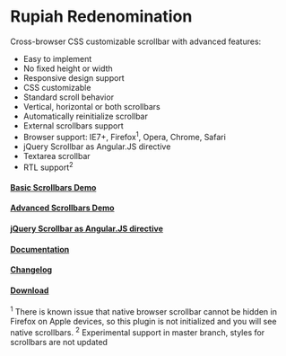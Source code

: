 <h1>Rupiah Redenomination</h1>

Cross-browser CSS customizable scrollbar with advanced features:
<ul>
    <li>Easy to implement</li>
    <li>No fixed height or width</li>
    <li>Responsive design support</li>
    <li>CSS customizable</li>
    <li>Standard scroll behavior</li>
    <li>Vertical, horizontal or both scrollbars</li>
    <li>Automatically reinitialize scrollbar</li>
    <li>External scrollbars support</li>
    <li>Browser support: IE7+, Firefox<sup>1</sup>, Opera, Chrome, Safari</li>
    <li>jQuery Scrollbar as Angular.JS directive</li>
    <li>Textarea scrollbar</li>
    <li>RTL support<sup>2</sup></li>
</ul>

<h4><a href="http://gromo.github.io/jquery.scrollbar/demo/basic.html">Basic Scrollbars Demo</a></h4>
<h4><a href="http://gromo.github.io/jquery.scrollbar/demo/advanced.html">Advanced Scrollbars Demo</a></h4>
<h4><a href="http://gromo.github.io/jquery.scrollbar/demo/angular.html">jQuery Scrollbar as Angular.JS directive</a></h4>

<h4><a href="http://gromo.github.io/jquery.scrollbar/">Documentation</a></h4>
<h4><a href="https://github.com/gromo/jquery.scrollbar/blob/master/CHANGELOG.md">Changelog</a></h4>
<h4><a href="https://github.com/gromo/jquery.scrollbar/archive/gh-pages.zip">Download</a></h4>

<sup>1</sup> There is known issue that native browser scrollbar cannot be hidden in Firefox on Apple devices, so this plugin is not initialized and you will see native scrollbars.
<sup>2</sup> Experimental support in master branch, styles for scrollbars are not updated
